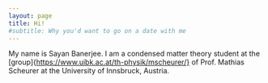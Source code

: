 ```yaml
---
layout: page
title: Hi!
#subtitle: Why you'd want to go on a date with me
---
```


My name is Sayan Banerjee. I am a condensed matter theory student at the [group]{https://www.uibk.ac.at/th-physik/mscheurer/} of Prof. Mathias Scheurer at the University of Innsbruck, Austria. 

